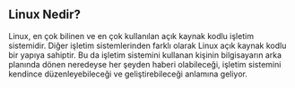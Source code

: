 

## Linux Nedir?
Linux, en çok bilinen ve en çok kullanılan açık kaynak kodlu işletim sistemidir. 
Diğer işletim sistemlerinden farklı olarak Linux açık kaynak kodlu bir yapıya sahiptir.
Bu da işletim sistemini kullanan kişinin bilgisayarın arka planında dönen neredeyse her şeyden haberi
olabileceği, işletim sistemini kendince düzenleyebileceği ve geliştirebileceği anlamına geliyor.


